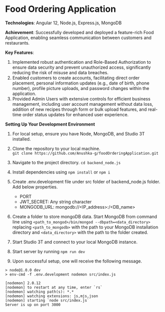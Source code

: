 # Food Ordering Application

**Technologies**: 
Angular 12, Node.js, Express.js, MongoDB

**Achievement**: 
Successfully developed and deployed a feature-rich Food Application, enabling seamless communication between customers and restaurants.

**Key Features**:
1. Implemented robust authentication and Role-Based Authorization to ensure data security and prevent unauthorized access, significantly reducing the risk of misuse and data breaches.
2. Enabled customers to create accounts, facilitating direct order placement, personal information updates (e.g., date of birth, phone number), profile picture uploads, and password       changes within the application.
3. Provided Admin Users with extensive controls for efficient business management, including user account management without data loss, addition of new recipes through form or bulk        upload features, and real-time order status updates for enhanced user experience.

**Setting Up Your Development Environment**
1. For local setup, ensure you have Node, MongoDB, and Studio 3T installed.
  
2. Clone the repository to your local machine.<br>
   ```git clone https://github.com/Anushka-g/foodOrderingApplication.git```
   
3. Navigate to the project directory.
   ```cd backend_node.js```
   
4. Install dependencies using ```npm install``` or ```npm i```

5. Create .env.development file under src folder of backend_node.js folder. Add below properties.
   
   - PORT
   - JWT_SECRET: Any string character
   - MONGODB_URL: mongodb://<IP_address>:<Port>/<DB_name>

7. Create a folder to store mongoDB data. Start MongoDB from command line using
   ```<path_to_mongod>/bin/mongod --dbpath=<data_directory>```
   replacing `<path_to_mongodb>` with the path to your MongoDB installation directory and `<data_directory>` with the path to the folder        created.

8. Start Studio 3T and connect to your local MongoDB instance.

9. Start server by running ```npm run dev```

10. Upon successful setup, one will receive the following message.
 
   ``` 
   > node@1.0.0 dev
   > env-cmd -f .env.development nodemon src/index.js
  
   [nodemon] 2.0.12
   [nodemon] to restart at any time, enter `rs`
   [nodemon] watching path(s): *.*
   [nodemon] watching extensions: js,mjs,json
   [nodemon] starting `node src/index.js`
   Server is up on port 3000
   ```

